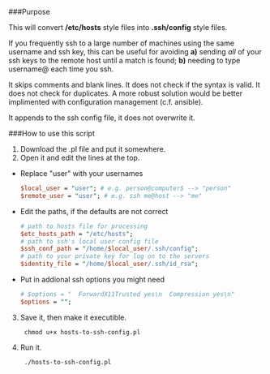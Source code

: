 ###Purpose

This will convert **/etc/hosts** style files into **.ssh/config** style files.

If you frequently ssh to a large number of machines using the same username and ssh key, this can be useful for avoiding **a)** sending *all* of your ssh keys to the remote host until a match is found; **b)** needing to type username@ each time you ssh.

It skips comments and blank lines. It does not check if the syntax is valid. It does not check for duplicates. A more robust solution would be better implimented with configuration management (c.f. ansible).

It appends to the ssh config file, it does not overwrite it.

###How to use this script

1. Download the .pl file and put it somewhere.
2. Open it and edit the lines at the top.
  - Replace "user" with your usernames

      ```Perl
      $local_user = "user"; # e.g. person@computer$ --> "person"
      $remote_user = "user"; # e.g. ssh me@host --> "me"
       ```
  - Edit the paths, if the defaults are not correct

      ```Perl
      # path to hosts file for processing
      $etc_hosts_path = "/etc/hosts";
      # path to ssh's local user config file
      $ssh_conf_path = "/home/$local_user/.ssh/config";
      # path to your private key for log on to the servers
      $identity_file = "/home/$local_user/.ssh/id_rsa";
      ```
  - Put in addional ssh options you might need
  
      ```Perl
      # $options = "  ForwardX11Trusted yes\n  Compression yes\n"
      $options = "";
      ```
3. Save it, then make it executible.

        chmod u+x hosts-to-ssh-config.pl
4. Run it.

        ./hosts-to-ssh-config.pl
